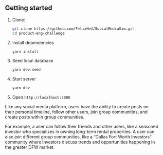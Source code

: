 
## Getting started

1. Clone:
   ```bash
   git clone https://github.com/FelixHe4/SocialMediaSim.git
   cd product-eng-challenge
   ```
2. Install dependencies
   ```bash
   yarn install
   ```
3. Seed local database
   ```bash
   yarn dev:seed
   ```
4. Start server
   ```bash
   yarn dev
   ```
5. Open `http://localhost:3000`

Like any social media platform, users have the ability to create posts on their personal timeline, follow other users, join group communities, and create posts within group communities.

For example, a user can follow their friends and other users, like a seasoned investor who specializes in owning long-term rental properties. A user can also join different group communities, like a “Dallas Fort Worth Investors” community where investors discuss trends and opportunities happening in the greater DFW market.

